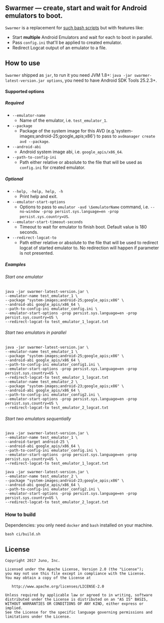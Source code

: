 ## Swarmer — create, start and wait for Android emulators to boot.

`Swarmer` is a replacement for [such bash scripts](https://github.com/travis-ci/travis-cookbooks/blob/master/community-cookbooks/android-sdk/files/default/android-wait-for-emulator) but with features like:

* Start **multiple** Android Emulators and wait for each to boot in parallel.
* Pass `config.ini` that'll be applied to created emulator.
* Redirect Logcat output of an emulator to a file.

## How to use

`Swarmer` shipped as `jar`, to run it you need JVM 1.8+: `java -jar swarmer-latest-version.jar options`, you need to have Android SDK Tools 25.2.3+.

#### Supported options

##### Required

* `--emulator-name`
  * Name of the emulator, i.e. `test_emulator_1`.
* `--package`
  * Package of the system image for this AVD (e.g.'system-images;android-25;google_apis;x86') to pass to `avdmanager create avd --package`.
* `--android-abi`
  * Android system image abi, i.e. `google_apis/x86_64`.
* `--path-to-config-ini`
  * Path either relative or absolute to the file that will be used as `config.ini` for created emulator.

##### Optional

* `--help, -help, help, -h`
  * Print help and exit.
* `--emulator-start-options`
  * Options to pass to `emulator -avd \$emulatorName` command, i.e. `--no-window -prop persist.sys.language=en -prop persist.sys.country=US`.
* `--emulator-start-timeout-seconds`
  * Timeout to wait for emulator to finish boot. Default value is 180 seconds.
* `--redirect-logcat-to`
  * Path either relative or absolute to the file that will be used to redirect logcat of started emulator to. No redirection will happen if parameter is not presented.

##### Examples

###### Start one emulator

```console
java -jar swarmer-latest-version.jar \
--emulator-name test_emulator_1 \
--package "system-images;android-25;google_apis;x86" \
--android-abi google_apis/x86_64 \
--path-to-config-ini emulator_config.ini \
--emulator-start-options -prop persist.sys.language=en -prop persist.sys.country=US \
--redirect-logcat-to test_emulator_1_logcat.txt
```

###### Start two emulators in parallel

```console
java -jar swarmer-latest-version.jar \
--emulator-name test_emulator_1 \
--package "system-images;android-25;google_apis;x86" \
--android-abi google_apis/x86_64 \
--path-to-config-ini emulator_config1.ini \
--emulator-start-options -prop persist.sys.language=en -prop persist.sys.country=US \
--redirect-logcat-to test_emulator_1_logcat.txt
--emulator-name test_emulator_2 \
--package "system-images;android-23;google_apis;x86" \
--android-abi google_apis/x86_64 \
--path-to-config-ini emulator_config2.ini \
--emulator-start-options -prop persist.sys.language=en -prop persist.sys.country=US \
--redirect-logcat-to test_emulator_2_logcat.txt
```

###### Start two emulators sequentially

```console
java -jar swarmer-latest-version.jar \
--emulator-name test_emulator_1 \
--android-target android-25 \
--android-abi google_apis/x86_64 \
--path-to-config-ini emulator_config.ini \
--emulator-start-options -prop persist.sys.language=en -prop persist.sys.country=US \
--redirect-logcat-to test_emulator_1_logcat.txt

java -jar swarmer-latest-version.jar \
--emulator-name test_emulator_2 \
--package "system-images;android-23;google_apis;x86" \
--android-abi google_apis/x86_64 \
--path-to-config-ini emulator_config2.ini \
--emulator-start-options -prop persist.sys.language=en -prop persist.sys.country=US \
--redirect-logcat-to test_emulator_2_logcat.txt
```

### How to build

Dependencies: you only need `docker` and `bash` installed on your machine.

```console
bash ci/build.sh
```

## License

```
Copyright 2017 Juno, Inc.

Licensed under the Apache License, Version 2.0 (the "License");
you may not use this file except in compliance with the License.
You may obtain a copy of the License at

   http://www.apache.org/licenses/LICENSE-2.0

Unless required by applicable law or agreed to in writing, software
distributed under the License is distributed on an "AS IS" BASIS,
WITHOUT WARRANTIES OR CONDITIONS OF ANY KIND, either express or implied.
See the License for the specific language governing permissions and
limitations under the License.
```
